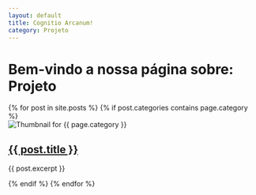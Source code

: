 ```yaml
---
layout: default
title: Cognitio Arcanum!
category: Projeto
---
```


# Bem-vindo a nossa página sobre: Projeto

<div class="posts-grid">
    {% for post in site.posts %}
        {% if post.categories contains page.category %}
        <div class="post-item">
            <img class="post-thumbnail" src="{{ post.thumbnail }}" alt="Thumbnail for {{ page.category }}">
            <h2 class="post-title"><a href="{{ post.url }}">{{ post.title }}</a></h2>
            <p>{{ post.excerpt }}</p>
        </div>
        {% endif %}
    {% endfor %}
</div>
